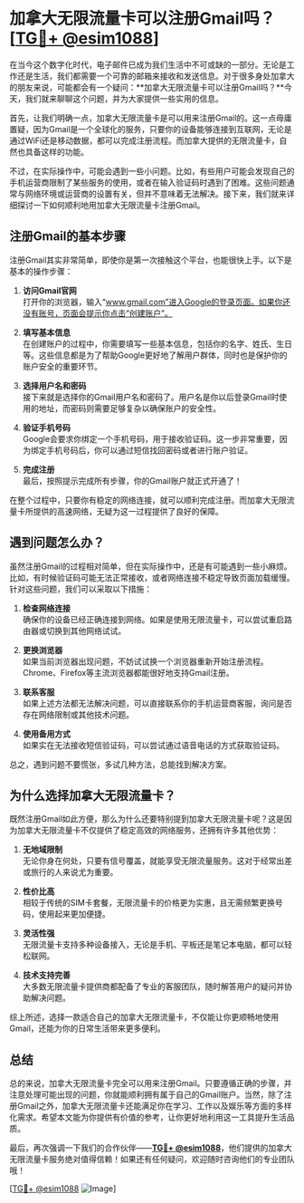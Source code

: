 # 加拿大无限流量卡可以注册Gmail吗？[[TG💪+ @esim1088](https://t.me/s/esim1088)]

在当今这个数字化时代，电子邮件已成为我们生活中不可或缺的一部分。无论是工作还是生活，我们都需要一个可靠的邮箱来接收和发送信息。对于很多身处加拿大的朋友来说，可能都会有一个疑问：**加拿大无限流量卡可以注册Gmail吗？**今天，我们就来聊聊这个问题，并为大家提供一些实用的信息。

首先，让我们明确一点，加拿大无限流量卡是可以用来注册Gmail的。这一点毋庸置疑，因为Gmail是一个全球化的服务，只要你的设备能够连接到互联网，无论是通过WiFi还是移动数据，都可以完成注册流程。而加拿大提供的无限流量卡，自然也具备这样的功能。

不过，在实际操作中，可能会遇到一些小问题。比如，有些用户可能会发现自己的手机运营商限制了某些服务的使用，或者在输入验证码时遇到了困难。这些问题通常与网络环境或运营商的设置有关，但并不意味着无法解决。接下来，我们就来详细探讨一下如何顺利地用加拿大无限流量卡注册Gmail。

## 注册Gmail的基本步骤

注册Gmail其实非常简单，即使你是第一次接触这个平台，也能很快上手。以下是基本的操作步骤：

1. **访问Gmail官网**  
   打开你的浏览器，输入“www.gmail.com”进入Google的登录页面。如果你还没有账号，页面会提示你点击“创建账户”。

2. **填写基本信息**  
   在创建账户的过程中，你需要填写一些基本信息，包括你的名字、姓氏、生日等。这些信息都是为了帮助Google更好地了解用户群体，同时也是保护你的账户安全的重要环节。

3. **选择用户名和密码**  
   接下来就是选择你的Gmail用户名和密码了。用户名是你以后登录Gmail时使用的地址，而密码则需要足够复杂以确保账户的安全性。

4. **验证手机号码**  
   Google会要求你绑定一个手机号码，用于接收验证码。这一步非常重要，因为绑定手机号码后，你可以通过短信找回密码或者进行账户验证。

5. **完成注册**  
   最后，按照提示完成所有步骤，你的Gmail账户就正式开通了！

在整个过程中，只要你有稳定的网络连接，就可以顺利完成注册。而加拿大无限流量卡所提供的高速网络，无疑为这一过程提供了良好的保障。

## 遇到问题怎么办？

虽然注册Gmail的过程相对简单，但在实际操作中，还是有可能遇到一些小麻烦。比如，有时候验证码可能无法正常接收，或者网络连接不稳定导致页面加载缓慢。针对这些问题，我们可以采取以下措施：

1. **检查网络连接**  
   确保你的设备已经正确连接到网络。如果是使用无限流量卡，可以尝试重启路由器或切换到其他网络试试。

2. **更换浏览器**  
   如果当前浏览器出现问题，不妨试试换一个浏览器重新开始注册流程。Chrome、Firefox等主流浏览器都能很好地支持Gmail注册。

3. **联系客服**  
   如果上述方法都无法解决问题，可以直接联系你的手机运营商客服，询问是否存在网络限制或其他技术问题。

4. **使用备用方式**  
   如果实在无法接收短信验证码，可以尝试通过语音电话的方式获取验证码。

总之，遇到问题不要慌张，多试几种方法，总能找到解决方案。

## 为什么选择加拿大无限流量卡？

既然注册Gmail如此方便，那么为什么还要特别提到加拿大无限流量卡呢？这是因为加拿大无限流量卡不仅提供了稳定高效的网络服务，还拥有许多其他优势：

1. **无地域限制**  
   无论你身在何处，只要有信号覆盖，就能享受无限流量服务。这对于经常出差或旅行的人来说尤为重要。

2. **性价比高**  
   相较于传统的SIM卡套餐，无限流量卡的价格更为实惠，且无需频繁更换号码，使用起来更加便捷。

3. **灵活性强**  
   无限流量卡支持多种设备接入，无论是手机、平板还是笔记本电脑，都可以轻松联网。

4. **技术支持完善**  
   大多数无限流量卡提供商都配备了专业的客服团队，随时解答用户的疑问并协助解决问题。

综上所述，选择一款适合自己的加拿大无限流量卡，不仅能让你更顺畅地使用Gmail，还能为你的日常生活带来更多便利。

## 总结

总的来说，加拿大无限流量卡完全可以用来注册Gmail。只要遵循正确的步骤，并注意处理可能出现的问题，你就能顺利拥有属于自己的Gmail账户。当然，除了注册Gmail之外，加拿大无限流量卡还能满足你在学习、工作以及娱乐等方面的多样化需求。希望本文能为你提供有价值的参考，让你更好地利用这一工具提升生活品质。

最后，再次强调一下我们的合作伙伴——**[TG💪+ @esim1088](https://t.me/s/esim1088)**，他们提供的加拿大无限流量卡服务绝对值得信赖！如果还有任何疑问，欢迎随时咨询他们的专业团队哦！

[[TG💪+ @esim1088](https://t.me/s/esim1088) ![Image](https://i.postimg.cc/4NQfJmqS/Snipaste-2025-05-13-00-14-12.png)]